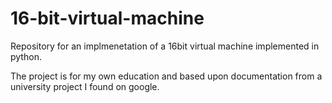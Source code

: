 # 16-bit-virtual-machine

Repository for an implmenetation of a 16bit virtual machine implemented in python.

The project is for my own education and based upon documentation from a university project I found on google. 
